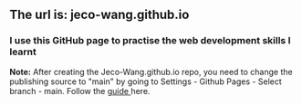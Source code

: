 ## The url is: jeco-wang.github.io
### I use this GitHub page to practise the web development skills I learnt

<p>
  <strong>Note:</strong> After creating the Jeco-Wang.github.io repo, you
  need to change the publishing source to "main" by going to Settings -
  Github Pages - Select branch - main. Follow the
  <a
    href="https://docs.github.com/en/free-pro-team@latest/github/working-with-github-pages/configuring-a-publishing-source-for-your-github-pages-site#choosing-a-publishing-source"
    target="_blank"
    >guide
  </a>
  here.
</p>

